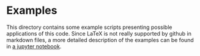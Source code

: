 # Examples

This directory contains some example scripts presenting possible applications of
this code. Since LaTeX is not really supported by github in markdown files, a more
detailed description of the examples can be found in [a jupyter notebook](README.ipynb).
